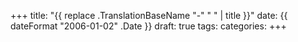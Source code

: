 +++
title: "{{ replace .TranslationBaseName "-" " " | title }}"
date: {{ dateFormat "2006-01-02" .Date }}
draft: true
tags:
categories:
+++
